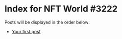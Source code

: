 # Index for NFT World #3222
Posts will be displayed in the order below:

- [Your first post](./001-first.md)

